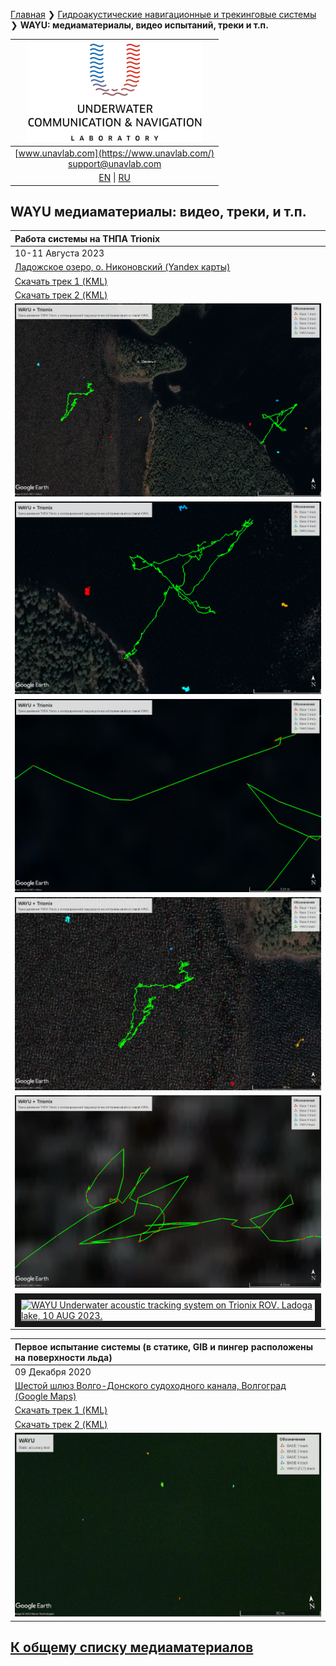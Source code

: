 [Главная](/README_RU) ❯ [Гидроакустические навигационные и трекинговые системы](/navigation_and_tracking_systems_ru) ❯ **WAYU: медиаматериалы, видео испытаний, треки и т.п.**

| ![logo](/documentation/sm_logo.png) |
| :---: |
| [www.unavlab.com](https://www.unavlab.com/) <br/> [support@unavlab.com](mailto:support@unavlab.com) |
| [EN](\documentation\EN\WAYU\media) \| [RU](\documentation\RU\WAYU\media) |

## WAYU медиаматериалы: видео, треки, и т.п.

| Работа системы на ТНПА Trionix |
| :--- |
| 10-11 Августа 2023 |
| [Ладожское озеро, о. Никоновский (Yandex карты)](https://yandex.ru/maps/-/C-Fr5nA) |
| [Скачать трек 1 (KML)](/documentation/WAYU_Trionix_10_AUG_Valaam.kml) |
| [Скачать трек 2 (KML)](/documentation/WAYU_Trionix_11_AUG_Valaam.kml) |
| ![](/documentation/wayu_trionix_10_11_AUG_valaam.png) |
| ![](/documentation/wayu_trionix_10_AUG_valaam.png) |
| ![](/documentation/wayu_trionix_10_AUG_valaam_zoomin.png) |
| ![](/documentation/wayu_trionix_11_AUG_valaam.png) |
| ![](/documentation/wayu_trionix_11_AUG_valaam_zoomin.png) |
| <a href="https://youtu.be/D0yE_BCyEi8?t=927" target="_blank"><img scr="https://i.ytimg.com/vi/D0yE_BCyEi8/maxresdefault.jpg" alt="WAYU Underwater acoustic tracking system on Trionix ROV. Ladoga lake, 10 AUG 2023." width="240" height="180" border="10"/></a> |

| Первое испытание системы (в статике, GIB и пингер расположены на поверхности льда) |
| :--- |
| 09 Декабря 2020 |
| [Шестой шлюз Волго-Донского судоходного канала, Волгоград (Google Maps)](https://goo.gl/maps/rmktnCWcauE4HbcZ6) |
| [Скачать трек 1 (KML)](/documentation/WAYU_Tracks_11-23-05_static.kml) |
| [Скачать трек 2 (KML)](/documentation/WAYU_Tracks_11-56-52_static_wide.kml) |
| ![](/documentation/WAYU_Tracks_11-56-52_static_wide.jpg) |

## [К общему списку медиаматериалов](/../../media_videos_ru)

